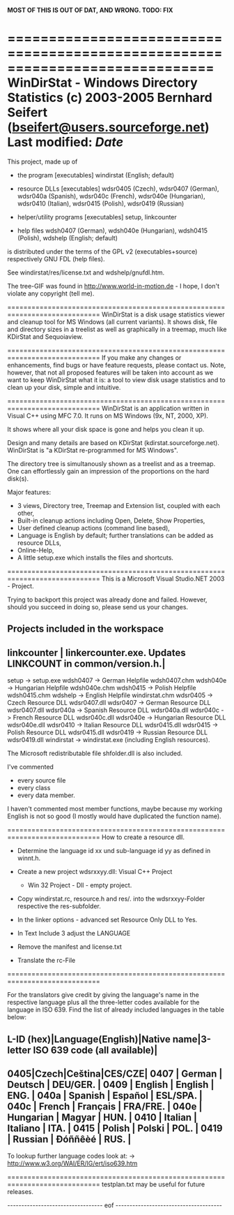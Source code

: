 __MOST OF THIS IS OUT OF DAT, AND WRONG. TODO: FIX__

=============================================================================
WinDirStat - Windows Directory Statistics
(c) 2003-2005 Bernhard Seifert (bseifert@users.sourceforge.net)
Last modified: $Date$
=============================================================================

This project, made up of
- the program [executables]
	windirstat (English; default)

- resource DLLs [executables]
	wdsr0405 (Czech), wdsr0407 (German), wdsr040a (Spanish),
	wdsr040c (French), wdsr040e (Hungarian), wdsr0410 (Italian),
	wdsr0415 (Polish), wdsr0419 (Russian)

- helper/utility programs [executables]
	setup, linkcounter

- help files
	wdsh0407 (German), wdsh040e (Hungarian), wdsh0415 (Polish),
	wdshelp (English; default)

is distributed under the terms of the GPL v2 (executables+source)
respectively GNU FDL (help files).

See windirstat/res/license.txt and wdshelp/gnufdl.htm.

The tree-GIF was found in http://www.world-in-motion.de - I hope, I
don't violate any copyright (tell me).


=============================================================================
WinDirStat is a disk usage statistics viewer and cleanup tool for MS Windows
(all current variants). It shows disk, file and directory sizes in a treelist
as well as graphically in a treemap, much like KDirStat and Sequoiaview.


=============================================================================
If you make any changes or enhancements, find bugs or have feature requests,
please contact us. Note, however, that not all proposed features will be
taken into account as we want to keep WinDirStat what it is: a tool to view
disk usage statistics and to clean up your disk, simple and intuitive.


=============================================================================
WinDirStat is an application written in Visual C++ using MFC 7.0.
It runs on MS Windows (9x, NT, 2000, XP).

It shows where all your disk space is gone and helps you clean it up.

Design and many details are based on KDirStat (kdirstat.sourceforge.net).
WinDirStat is "a KDirStat re-programmed for MS Windows".

The directory tree is simultanously shown as a treelist and as a treemap.
One can effortlessly gain an impression of the proportions on the hard disk(s).

Major features:
* 3 views, Directory tree, Treemap and Extension list, coupled with each other,
* Built-in cleanup actions including Open, Delete, Show Properties,
* User defined cleanup actions (command line based),
* Language is English by default; further translations can be added as
  resource DLLs,
* Online-Help,
* A little setup.exe which installs the files and shortcuts.


=============================================================================
This is a Microsoft Visual Studio.NET 2003 - Project.

Trying to backport this project was already done and failed. However, should
you succeed in doing so, please send us your changes.

Projects included in the workspace
-----------------------------------------------------------------------------
linkcounter	| linkercounter.exe. Updates LINKCOUNT in common/version.h.|
-----------------------------------------------------------------------------
setup		-> setup.exe
wdsh0407	-> German Helpfile wdsh0407.chm
wdsh040e	-> Hungarian Helpfile wdsh040e.chm
wdsh0415	-> Polish Helpfile wdsh0415.chm
wdshelp		-> English Helpfile windirstat.chm
wdsr0405	-> Czech Resource DLL wdsr0407.dll
wdsr0407	-> German Resource DLL wdsr0407.dll
wdsr040a	-> Spanish Resource DLL wdsr040a.dll
wdsr040c	-> French Resource DLL wdsr040c.dll
wdsr040e	-> Hungarian Resource DLL wdsr040e.dll
wdsr0410	-> Italian Resource DLL wdsr0415.dll
wdsr0415	-> Polish Resource DLL wdsr0415.dll
wdsr0419	-> Russian Resource DLL wdsr0419.dll
windirstat	-> windirstat.exe (including English resources).

The Microsoft redistributable file shfolder.dll is also included.

I've commented
- every source file
- every class
- every data member.

I haven't commented most member functions, maybe because my working English 
is not so good (I mostly would have duplicated the function name).


=============================================================================
How to create a resource dll.

* Determine the language id xx und sub-language id yy as defined in winnt.h.

* Create a new project wdsrxxyy.dll: Visual C++ Project
  - Win 32 Project - Dll - empty project.

* Copy windirstat.rc, resource.h and res/*.* into the
  wdsrxxyy-Folder respective the res-subfolder.

* In the linker options - advanced set Resource Only DLL to Yes.

* In Text Include 3 adjust the LANGUAGE

* Remove the manifest and license.txt

* Translate the rc-File

=============================================================================

For the translators give credit by giving the language's name in the
respective language plus all the three-letter codes available for the
language in ISO 639.
Find the list of already included languages in the table below:

 
 L-ID (hex)|Language(English)|Native name|3-letter ISO 639 code (all available)|
 -------------------------------------------------------------
 0405|Czech|Ceština|CES/CZE|
 0407  | German        | Deutsch      | DEU/GER.             |
 0409  | English       | English      | ENG.                 |
 040a  | Spanish       | Español      | ESL/SPA.             |
 040c  | French        | Français     | FRA/FRE.             |
 040e  | Hungarian     | Magyar       | HUN.                 |
 0410  | Italian       | Italiano     | ITA.                 |
 0415  | Polish        | Polski       | POL.                 |
 0419  | Russian       | Ðóññêèé      | RUS.                 |
 -------------------------------------------------------------

To lookup further language codes look at:
-> http://www.w3.org/WAI/ER/IG/ert/iso639.htm

=============================================================================
testplan.txt may be useful for future releases.

---------------------------------- eof --------------------------------------
